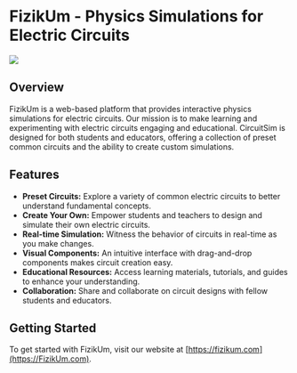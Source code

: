 # FizikUm - Physics Simulations for Electric Circuits

![](https://FizikUm.com/logo.png)

## Overview

FizikUm is a web-based platform that provides interactive physics simulations for electric circuits. Our mission is to make learning and experimenting with electric circuits engaging and educational. CircuitSim is designed for both students and educators, offering a collection of preset common circuits and the ability to create custom simulations.

## Features

- **Preset Circuits:** Explore a variety of common electric circuits to better understand fundamental concepts.
- **Create Your Own:** Empower students and teachers to design and simulate their own electric circuits.
- **Real-time Simulation:** Witness the behavior of circuits in real-time as you make changes.
- **Visual Components:** An intuitive interface with drag-and-drop components makes circuit creation easy.
- **Educational Resources:** Access learning materials, tutorials, and guides to enhance your understanding.
- **Collaboration:** Share and collaborate on circuit designs with fellow students and educators.

## Getting Started

To get started with FizikUm, visit our website at [https://fizikum.com](https://FizikUm.com).
